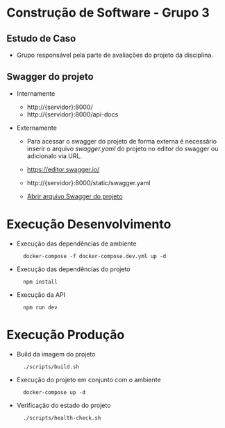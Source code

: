 # Construção de Software - Grupo 3

## Estudo de Caso

- Grupo responsável pela parte de avaliações do projeto da disciplina.

## Swagger do projeto

- Internamente

  - http://{servidor}:8000/
  - http://{servidor}:8000/api-docs

- Externamente

  - Para acessar o swagger do projeto de forma externa é necessário inserir o arquivo _swagger.yaml_ do projeto no editor do swagger ou adicionalo via URL.

  - https://editor.swagger.io/
  - http://{servidor}:8000/static/swagger.yaml
  - [Abrir arquivo Swagger do projeto](public/swagger.yaml)

# Execução Desenvolvimento

- Execução das dependências de ambiente

        docker-compose -f docker-compose.dev.yml up -d

- Execução das dependências do projeto

        npm install

- Execução da API

        npm run dev

# Execução Produção

- Build da imagem do projeto

        ./scripts/build.sh

- Execução do projeto em conjunto com o ambiente

        docker-compose up -d

- Verificação do estado do projeto

        ./scripts/health-check.sh
